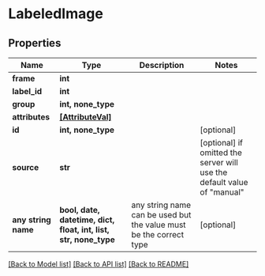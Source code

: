 # LabeledImage


## Properties
Name | Type | Description | Notes
------------ | ------------- | ------------- | -------------
**frame** | **int** |  | 
**label_id** | **int** |  | 
**group** | **int, none_type** |  | 
**attributes** | [**[AttributeVal]**](AttributeVal.md) |  | 
**id** | **int, none_type** |  | [optional] 
**source** | **str** |  | [optional]  if omitted the server will use the default value of "manual"
**any string name** | **bool, date, datetime, dict, float, int, list, str, none_type** | any string name can be used but the value must be the correct type | [optional]

[[Back to Model list]](../README.md#documentation-for-models) [[Back to API list]](../README.md#documentation-for-api-endpoints) [[Back to README]](../README.md)


